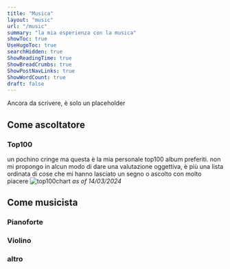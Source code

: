 ```yaml
---
title: "Musica"
layout: "music"
url: "/music"
summary: "la mia esperienza con la musica"
showToc: true
UseHugoToc: true
searchHidden: true
ShowReadingTime: true
ShowBreadCrumbs: true
ShowPostNavLinks: true
ShowWordCount: true
draft: false
---
```


Ancora da scrivere, è solo un placeholder

## Come ascoltatore

### Top100
un pochino cringe ma questa è la mia personale top100 album preferiti. non mi propongo in alcun modo di dare una valutazione oggettiva, è più una lista ordinata di cose che mi hanno lasciato un segno o ascolto con molto piacere
![top100chart](https://tinypic.host/images/2024/04/04/topsters27.png)
*as of 14/03/2024*

## Come musicista

### Pianoforte

### Violino

### altro